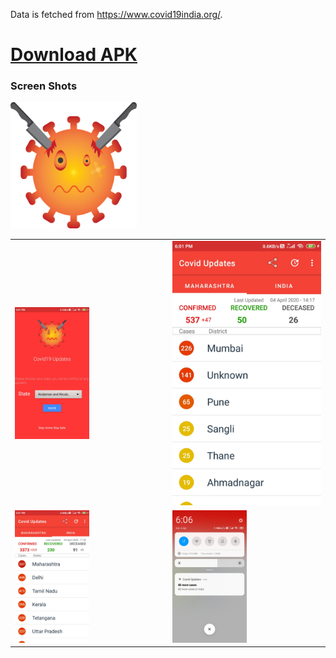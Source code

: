 Data is fetched from https://www.covid19india.org/.
[<h1>Download APK</h1>](https://apkpure.com/p/com.skapps.android.fightcovid)


<h3>Screen Shots</h3>

<img src="/screenshots/logo.png" height="40%" width="40%" >
<table style="width:100%">
  <tr>
    <td><img src="/screenshots/image1.jpg" height="50%" width="50%" object-fit="cover"></td>
    <td><img src="/screenshots/image2.jpg" height="100%" width="100%" ></td>
  </tr>
  
  <tr>
    <td><img src="/screenshots/image3.jpg" height="50%" width="50%" ></td>
    <td><img src="/screenshots/image4.jpg" height="50%" width="50%" ></td>
  </tr>
</table>








